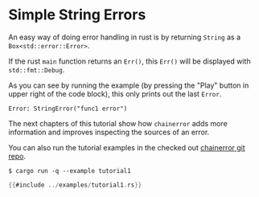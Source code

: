 # Simple String Errors

An easy way of doing error handling in rust is by returning `String` as a `Box<std::error::Error>`.

If the rust `main` function returns an `Err()`, this `Err()` will be displayed with `std::fmt::Debug`.

As you can see by running the example (by pressing the "Play" button in upper right of the code block), 
this only 
prints out the last `Error`.

~~~
Error: StringError("func1 error")
~~~

The next chapters of this tutorial show how `chainerror` adds more information
and improves inspecting the sources of an error.

You can also run the tutorial examples in the checked out 
[chainerror git repo](https://github.com/haraldh/chainerror).
~~~console
$ cargo run -q --example tutorial1
~~~

~~~rust
{{#include ../examples/tutorial1.rs}}
~~~
